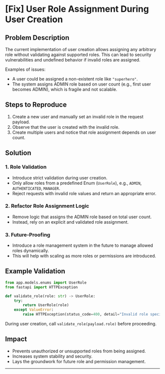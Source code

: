 # [Fix] User Role Assignment During User Creation

## Problem Description

The current implementation of user creation allows assigning any arbitrary role without validating against supported roles.
This can lead to security vulnerabilities and undefined behavior if invalid roles are assigned.

Examples of issues:
- A user could be assigned a non-existent role like `"superhero"`.
- The system assigns ADMIN role based on user count (e.g., first user becomes ADMIN), which is fragile and not scalable.

## Steps to Reproduce

1. Create a new user and manually set an invalid role in the request payload.
2. Observe that the user is created with the invalid role.
3. Create multiple users and notice that role assignment depends on user count.

## Solution

### 1. Role Validation
- Introduce strict validation during user creation.
- Only allow roles from a predefined Enum (`UserRole`), e.g., `ADMIN`, `AUTHENTICATED`, `MANAGER`.
- Reject requests with invalid role values and return an appropriate error.

### 2. Refactor Role Assignment Logic
- Remove logic that assigns the ADMIN role based on total user count.
- Instead, rely on an explicit and validated role assignment.

### 3. Future-Proofing
- Introduce a role management system in the future to manage allowed roles dynamically.
- This will help with scaling as more roles or permissions are introduced.

## Example Validation

```python
from app.models.enums import UserRole
from fastapi import HTTPException

def validate_role(role: str) -> UserRole:
    try:
        return UserRole(role)
    except ValueError:
        raise HTTPException(status_code=400, detail="Invalid role specified.")
```

During user creation, call `validate_role(payload.role)` before proceeding.

## Impact

- Prevents unauthorized or unsupported roles from being assigned.
- Increases system stability and security.
- Lays the groundwork for future role and permission management.

---
